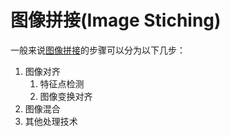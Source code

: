 # 图像拼接(Image Stiching)
一般来说[图像拼接](https://zh.wikipedia.org/wiki/%E5%BD%B1%E5%83%8F%E6%8B%BC%E6%8E%A5)的步骤可以分为以下几步： 
1. 图像对齐
    1. 特征点检测
    2. 图像变换对齐
2. 图像混合
3. 其他处理技术
